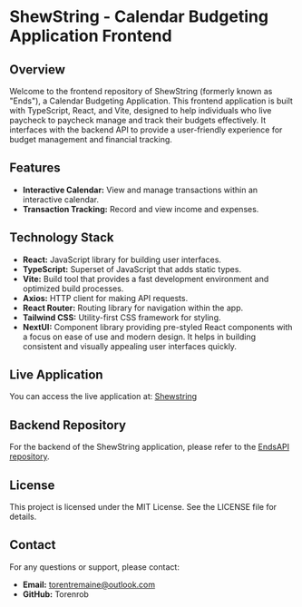 # ShewString - Calendar Budgeting Application Frontend

## Overview

Welcome to the frontend repository of ShewString (formerly known as "Ends"), a Calendar Budgeting Application. This frontend application is built with TypeScript, React, and Vite, designed to help individuals who live paycheck to paycheck manage and track their budgets effectively. It interfaces with the backend API to provide a user-friendly experience for budget management and financial tracking.

## Features

- **Interactive Calendar:** View and manage transactions within an interactive calendar.
- **Transaction Tracking:** Record and view income and expenses.

## Technology Stack

- **React:** JavaScript library for building user interfaces.
- **TypeScript:** Superset of JavaScript that adds static types.
- **Vite:** Build tool that provides a fast development environment and optimized build processes.
- **Axios:** HTTP client for making API requests.
- **React Router:** Routing library for navigation within the app.
- **Tailwind CSS:** Utility-first CSS framework for styling.
- **NextUI:** Component library providing pre-styled React components with a focus on ease of use and modern design. It helps in building consistent and visually appealing user interfaces quickly.

## Live Application

You can access the live application at: [Shewstring](https://shewstring.com)

## Backend Repository

For the backend of the ShewString application, please refer to the [EndsAPI repository](https://github.com/torenrob/endsAPI).

## License

This project is licensed under the MIT License. See the LICENSE file for details.

## Contact

For any questions or support, please contact:

- **Email:** torentremaine@outlook.com
- **GitHub:** Torenrob
